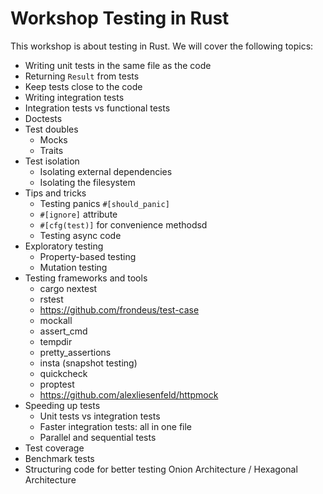 # Workshop Testing in Rust

This workshop is about testing in Rust. We will cover the following topics:

- Writing unit tests in the same file as the code
- Returning `Result` from tests
- Keep tests close to the code
- Writing integration tests
- Integration tests vs functional tests
- Doctests
- Test doubles
  - Mocks
  - Traits
- Test isolation
  - Isolating external dependencies
  - Isolating the filesystem
- Tips and tricks
  - Testing panics `#[should_panic]`
  - `#[ignore]` attribute
  - `#[cfg(test)]` for convenience methodsd
  - Testing async code
- Exploratory testing
  - Property-based testing
  - Mutation testing
- Testing frameworks and tools
  - cargo nextest
  - rstest
  - https://github.com/frondeus/test-case
  - mockall
  - assert_cmd
  - tempdir
  - pretty_assertions
  - insta (snapshot testing)
  - quickcheck
  - proptest
  - https://github.com/alexliesenfeld/httpmock
- Speeding up tests
  - Unit tests vs integration tests
  - Faster integration tests: all in one file
  - Parallel and sequential tests
- Test coverage
- Benchmark tests
- Structuring code for better testing
  Onion Architecture / Hexagonal Architecture
  




